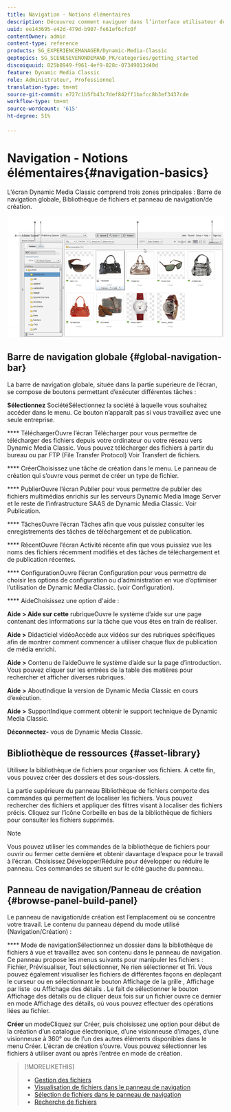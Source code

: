 ```yaml
---
title: Navigation - Notions élémentaires
description: Découvrez comment naviguer dans l’interface utilisateur de Dynamic Media Classic.
uuid: ee143695-e42d-479d-b907-fe61ef6cfc0f
contentOwner: admin
content-type: reference
products: SG_EXPERIENCEMANAGER/Dynamic-Media-Classic
geptopics: SG_SCENESEVENONDEMAND_PK/categories/getting_started
discoiquuid: 825b8949-f961-4ef9-828c-07349013d40d
feature: Dynamic Media Classic
role: Administrateur, Professionnel
translation-type: tm+mt
source-git-commit: e727c1b5fb43c7def842ff1bafcc8b3ef3437cde
workflow-type: tm+mt
source-wordcount: '615'
ht-degree: 51%

---
```



# Navigation - Notions élémentaires{#navigation-basics}

L’écran Dynamic Media Classic comprend trois zones principales : Barre de navigation globale, Bibliothèque de fichiers et panneau de navigation/de création.

![Navigation - Notions élémentaires](/help/assets/gs_navigation_basics_popup_popup.png)

## Barre de navigation globale {#global-navigation-bar}

La barre de navigation globale, située dans la partie supérieure de l’écran, se compose de boutons permettant d’exécuter différentes tâches :

**Sélectionnez** SociétéSélectionnez la société à laquelle vous souhaitez accéder dans le menu. Ce bouton n’apparaît pas si vous travaillez avec une seule entreprise.

**** TéléchargerOuvre l’écran Télécharger pour vous permettre de télécharger des fichiers depuis votre ordinateur ou votre réseau vers Dynamic Media Classic. Vous pouvez télécharger des fichiers à partir du bureau ou par FTP (File Transfer Protocol) Voir Transfert de fichiers.

**** CréerChoisissez une tâche de création dans le menu. Le panneau de création qui s’ouvre vous permet de créer un type de fichier.

**** PublierOuvre l’écran Publier pour vous permettre de publier des fichiers multimédias enrichis sur les serveurs Dynamic Media Image Server et le reste de l’infrastructure SAAS de Dynamic Media Classic. Voir Publication.

**** TâchesOuvre l’écran Tâches afin que vous puissiez consulter les enregistrements des tâches de téléchargement et de publication.

**** RécentOuvre l’écran Activité récente afin que vous puissiez vue les noms des fichiers récemment modifiés et des tâches de téléchargement et de publication récentes.

**** ConfigurationOuvre l’écran Configuration pour vous permettre de choisir les options de configuration ou d’administration en vue d’optimiser l’utilisation de Dynamic Media Classic. (voir Configuration).

**** AideChoisissez une option d&#39;aide :

**Aide > Aide sur cette** rubriqueOuvre le système d’aide sur une page contenant des informations sur la tâche que vous êtes en train de réaliser.

**Aide >** Didacticiel vidéoAccède aux vidéos sur des rubriques spécifiques afin de montrer comment commencer à utiliser chaque flux de publication de média enrichi.

**Aide >** Contenu de l’aideOuvre le système d’aide sur la page d’introduction. Vous pouvez cliquer sur les entrées de la table des matières pour rechercher et afficher diverses rubriques.

**Aide >** AboutIndique la version de Dynamic Media Classic en cours d’exécution.

**Aide >** SupportIndique comment obtenir le support technique de Dynamic Media Classic.

**Déconnectez-** vous de Dynamic Media Classic.

## Bibliothèque de ressources {#asset-library}

Utilisez la bibliothèque de fichiers pour organiser vos fichiers. A cette fin, vous pouvez créer des dossiers et des sous-dossiers.

La partie supérieure du panneau Bibliothèque de fichiers comporte des commandes qui permettent de localiser les fichiers. Vous pouvez rechercher des fichiers et appliquer des filtres visant à localiser des fichiers précis. Cliquez sur l’icône Corbeille  en bas de la bibliothèque de fichiers pour consulter les fichiers supprimés.

>[!NOTE]
>
>Vous pouvez utiliser les commandes de la bibliothèque de fichiers pour ouvrir ou fermer cette dernière et obtenir davantage d’espace pour le travail à l’écran. Choisissez Développer/Réduire pour développer ou réduire le panneau. Ces commandes se situent sur le côté gauche du panneau.

## Panneau de navigation/Panneau de création {#browse-panel-build-panel}

Le panneau de navigation/de création est l’emplacement où se concentre votre travail. Le contenu du panneau dépend du mode utilisé (Navigation/Création) :

**** Mode de navigationSélectionnez un dossier dans la bibliothèque de fichiers à vue et travaillez avec son contenu dans le panneau de navigation. Ce panneau propose les menus suivants pour manipuler les fichiers : Fichier, Prévisualiser, Tout sélectionner, Ne rien sélectionner et Tri. Vous pouvez également visualiser les fichiers de différentes façons en déplaçant le curseur ou en sélectionnant le bouton Affichage de la grille , Affichage par liste  ou Affichage des détails . Le fait de sélectionner le bouton Affichage des détails ou de cliquer deux fois sur un fichier ouvre ce dernier en mode Affichage des détails, où vous pouvez effectuer des opérations liées au fichier.

**Créer** un modeCliquez sur Créer, puis choisissez une option pour début de la création d’un catalogue électronique, d’une visionneuse d’images, d’une visionneuse à 360° ou de l’un des autres éléments disponibles dans le menu Créer. L’écran de création s’ouvre. Vous pouvez sélectionner les fichiers à utiliser avant ou après l’entrée en mode de création.

>[!MORELIKETHIS]
>
>* [Gestion des fichiers](about-managing-assets.md)
>* [Visualisation de fichiers dans le panneau de navigation](viewing-assets-browse-panel.md#viewing_assets_in_the_browse_panel)
>* [Sélection de fichiers dans le panneau de navigation](selecting-assets-browse-panel.md#selecting_assets_in_the_browse_panel)
>* [Recherche de fichiers](searching-assets.md#searching_assets)

